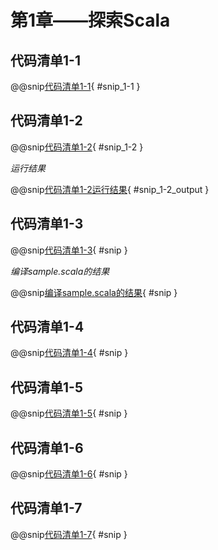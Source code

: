 # 第1章——探索Scala

## 代码清单1-1

@@snip[代码清单1-1](../../main/scala/chapter1/TopStock.scala){ #snip_1-1 }

## 代码清单1-2

@@snip[代码清单1-2](../../main/scala/chapter1/TopStock.scala){ #snip_1-2 }

*运行结果*

@@snip[代码清单1-2运行结果](../../main/scala/chapter1/output/TopStock.output){ #snip_1-2_output }

## 代码清单1-3

@@snip[代码清单1-3](../../main/scala/chapter1/FastTopStock.scala){ #snip }

*编译sample.scala的结果*

@@snip[编译sample.scala的结果](../../main/scala/chapter1/shoutput/RunSample.output){ #snip }

## 代码清单1-4

@@snip[代码清单1-4](../../main/scala/chapter1/FindMax.java){ #snip }

## 代码清单1-5

@@snip[代码清单1-5](../../main/scala/chapter1/FindMaxImperative.scala){ #snip }

## 代码清单1-6

@@snip[代码清单1-6](../../main/scala/chapter1/FindMaxFunctional.scala){ #snip }

## 代码清单1-7

@@snip[代码清单1-7](../../main/scala/chapter1/ScalaDoubleValues.scala){ #snip }